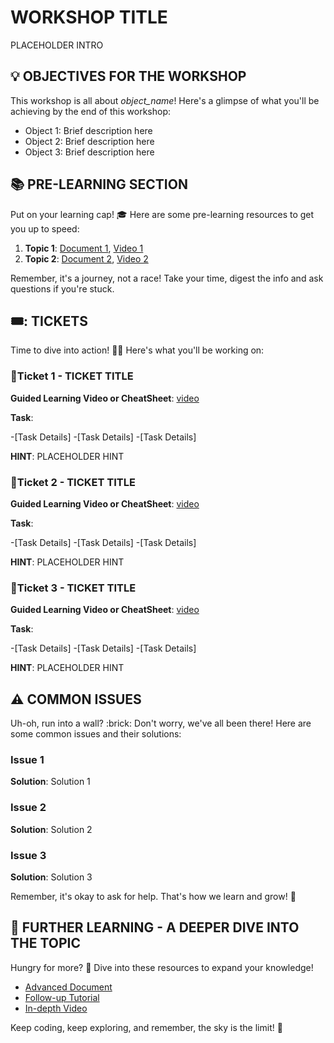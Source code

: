 # WORKSHOP TITLE

PLACEHOLDER INTRO

## :bulb: OBJECTIVES FOR THE WORKSHOP

This workshop is all about *object_name*! Here's a glimpse of what you'll be achieving by the end of this workshop:

- Object 1: Brief description here
- Object 2: Brief description here
- Object 3: Brief description here


## :books: PRE-LEARNING SECTION

Put on your learning cap! :mortar_board: Here are some pre-learning resources to get you up to speed:

1. **Topic 1**: [Document 1](doc_link), [Video 1](video_link)
2. **Topic 2**: [Document 2](doc_link), [Video 2](video_link)

Remember, it's a journey, not a race! Take your time, digest the info and ask questions if you're stuck.

## 🎟️: TICKETS 

Time to dive into action! :swimmer:‍♂️ Here's what you'll be working on:

### :ticket:Ticket 1 - TICKET TITLE

**Guided Learning Video or CheatSheet**: [video](doc_link)

**Task**: 

-[Task Details]
-[Task Details]
-[Task Details]

**HINT**: PLACEHOLDER HINT

### :ticket:Ticket 2 - TICKET TITLE

**Guided Learning Video or CheatSheet**: [video](doc_link)

**Task**: 

-[Task Details]
-[Task Details]
-[Task Details]

**HINT**: PLACEHOLDER HINT

### :ticket:Ticket 3 - TICKET TITLE

**Guided Learning Video or CheatSheet**: [video](doc_link)

**Task**: 

-[Task Details]
-[Task Details]
-[Task Details]

**HINT**: PLACEHOLDER HINT

## :warning: COMMON ISSUES 

Uh-oh, run into a wall? :brick: Don't worry, we've all been there! Here are some common issues and their solutions:

### Issue 1

**Solution**: Solution 1

### Issue 2

**Solution**: Solution 2

### Issue 3

**Solution**: Solution 3

Remember, it's okay to ask for help. That's how we learn and grow! :sunflower:

## :compass: FURTHER LEARNING - A DEEPER DIVE INTO THE TOPIC

Hungry for more? :fork_and_knife: Dive into these resources to expand your knowledge!

- [Advanced Document](doc_link)
- [Follow-up Tutorial](tutorial_link)
- [In-depth Video](video_link)

Keep coding, keep exploring, and remember, the sky is the limit! :rocket:
